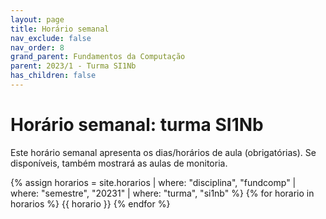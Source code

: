 ```yaml
---
layout: page
title: Horário semanal
nav_exclude: false
nav_order: 8
grand_parent: Fundamentos da Computação
parent: 2023/1 - Turma SI1Nb
has_children: false
---
```


# Horário semanal: turma SI1Nb

Este horário semanal apresenta os dias/horários de aula (obrigatórias). Se disponíveis, também mostrará as aulas de monitoria.

{% assign horarios = site.horarios
     | where: "disciplina", "fundcomp"
     | where: "semestre", "20231"
     | where: "turma", "si1nb" %}
{% for horario in horarios %}
{{ horario }}
{% endfor %}
